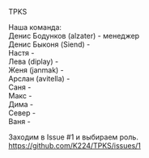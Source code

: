 TPKS

Наша команда:  
Денис Бодунков (alzater) - менеджер  
Денис Быконя (Siend) -  
Настя -  
Лева (diplay) -  
Женя (janmak) -  
Арслан (avitella) -  
Саня -  
Макс -  
Дима -  
Север -  
Ваня -  

Заходим в Issue #1 и выбираем роль.  
https://github.com/K224/TPKS/issues/1
